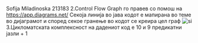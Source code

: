 Sofija Miladinoska 213183
2.Control Flow Graph го правев со помош на https://app.diagrams.net/
Секоја линија во јава кодот е мапирана во теме во дијаграмот и според секое гранење во кодот се креира цел граф
![si](https://github.com/miladinoskasofija/SI_2024_lab2_213183/assets/167024551/6196ec31-32f5-4e1b-a805-e7dcb0e128e1)
3.Цикломатската комплексност на дадениот код е 10 и 9 предикатни јазли + 1
